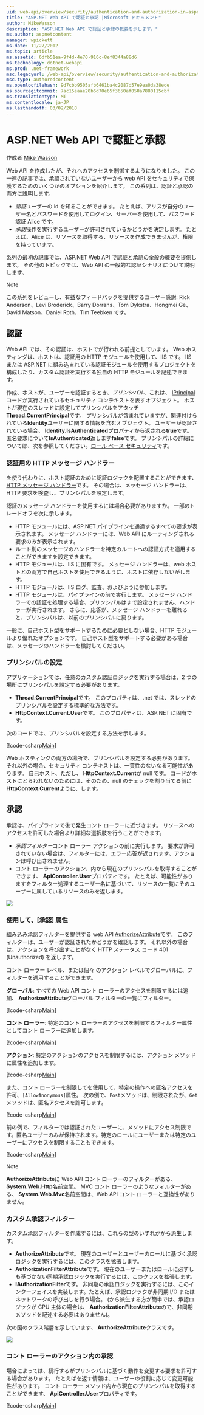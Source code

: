 ```yaml
---
uid: web-api/overview/security/authentication-and-authorization-in-aspnet-web-api
title: "ASP.NET Web API で認証と承認 |Microsoft ドキュメント"
author: MikeWasson
description: "ASP.NET Web API で認証と承認の概要を示します。"
ms.author: aspnetcontent
manager: wpickett
ms.date: 11/27/2012
ms.topic: article
ms.assetid: 6dfb51ea-9f4d-4e70-916c-8ef8344a88d6
ms.technology: dotnet-webapi
ms.prod: .net-framework
msc.legacyurl: /web-api/overview/security/authentication-and-authorization-in-aspnet-web-api
msc.type: authoredcontent
ms.openlocfilehash: 9d7cbb9505afb6461ba4c2087d57e9ea0da38ede
ms.sourcegitcommit: 7ac15eaae20b6d70e65f3650af050a7880115cbf
ms.translationtype: MT
ms.contentlocale: ja-JP
ms.lasthandoff: 03/02/2018
---
```

<a name="authentication-and-authorization-in-aspnet-web-api"></a>ASP.NET Web API で認証と承認
====================
作成者 [Mike Wasson](https://github.com/MikeWasson)

Web API を作成したが、それへのアクセスを制御するようになりました。 この一連の記事では、承認されていないユーザーから web API をセキュリティで保護するためのいくつかのオプションを紹介します。 この系列は、認証と承認の両方に説明します。

- *認証*ユーザーの id を知ることができます。 たとえば、アリスが自分のユーザー名とパスワードを使用してログイン、サーバーを使用して、パスワード認証 Alice です。
- *承認*操作を実行するユーザーが許可されているかどうかを決定します。 たとえば、Alice は、リソースを取得する、リソースを作成できませんが、権限を持っています。

系列の最初の記事では、ASP.NET Web API で認証と承認の全般の概要を提供します。 その他のトピックでは、Web API の一般的な認証シナリオについて説明します。

> [!NOTE]
> この系列をレビューし、有益なフィードバックを提供するユーザー感謝: Rick Anderson、Levi Broderick、Barry Dorrans、Tom Dykstra、Hongmei Ge、David Matson、Daniel Roth、Tim Teebken です。


## <a name="authentication"></a>認証

Web API では、その認証は、ホストでが行われる前提としています。 Web ホスティングは、ホストは、認証用の HTTP モジュールを使用して、IIS です。 IIS または ASP.NET に組み込まれている認証モジュールを使用するプロジェクトを構成したり、カスタム認証を実行する独自の HTTP モジュールを記述できます。

作成、ホストが、ユーザーを認証するとき、*プリンシパル*、これは、 [IPrincipal](https://msdn.microsoft.com/library/System.Security.Principal.IPrincipal.aspx)コードが実行されているセキュリティ コンテキストを表すオブジェクト。 ホストが現在のスレッドに設定してプリンシパルをアタッチ**Thread.CurrentPrincipal**です。 プリンシパルが含まれていますが、関連付けられている**Identity**ユーザーに関する情報を含むオブジェクト。 ユーザーが認証されている場合、 **Identity.IsAuthenticated**プロパティから返される**true**です。 匿名要求について**IsAuthenticated**返します**false**です。 プリンシパルの詳細については、次を参照してください。[ロール ベース セキュリティ](https://msdn.microsoft.com/library/shz8h065.aspx)です。

### <a name="http-message-handlers-for-authentication"></a>認証用の HTTP メッセージ ハンドラー

を使う代わりに、ホスト認証のために認証ロジックを配置することができます、 [HTTP メッセージ ハンドラー](../advanced/http-message-handlers.md)です。 その場合は、メッセージ ハンドラーは、HTTP 要求を検査し、プリンシパルを設定します。

認証のメッセージ ハンドラーを使用するには場合必要がありますか。 一部のトレードオフを次に示します。

- HTTP モジュールには、ASP.NET パイプラインを通過するすべての要求が表示されます。 メッセージ ハンドラーには、Web API にルーティングされる要求のみが表示されます。
- ルート別のメッセージのハンドラーを特定のルートへの認証方式を適用することができますを設定できます。
- HTTP モジュールは、IIS に固有です。 メッセージ ハンドラーは、web ホストとの両方で自己ホストを使用できるように、ホストに依存しないがします。
- HTTP モジュールは、IIS ログ、監査、およびように参加します。
- HTTP モジュールは、パイプラインの前で実行します。 メッセージ ハンドラーでの認証を処理する場合、プリンシパルはまで設定されません、ハンドラーが実行されます。 さらに、応答が、メッセージ ハンドラーを離れると、プリンシパルは、以前のプリンシパルに戻ります。

一般に、自己ホスト型をサポートするために必要としない場合、HTTP モジュールより優れたオプションです。 自己ホスト型をサポートする必要がある場合は、メッセージのハンドラーを検討してください。

### <a name="setting-the-principal"></a>プリンシパルの設定

アプリケーションでは、任意のカスタム認証ロジックを実行する場合は、2 つの場所にプリンシパルを設定する必要があります。

- **Thread.CurrentPrincipal**です。 このプロパティは、.net では、スレッドのプリンシパルを設定する標準的な方法です。
- **HttpContext.Current.User**です。 このプロパティは、ASP.NET に固有です。

次のコードでは、プリンシパルを設定する方法を示します。

[!code-csharp[Main](authentication-and-authorization-in-aspnet-web-api/samples/sample1.cs)]

Web ホスティングの両方の場所で、プリンシパルを設定する必要があります。それ以外の場合、セキュリティ コンテキストは、一貫性のないなる可能性があります。 自己ホスト、ただし、 **HttpContext.Current**が null です。 コードがホストにとらわれないのためには、そのため、null のチェックを割り当てる前に**HttpContext.Current**ように、します。

## <a name="authorization"></a>承認

承認は、パイプラインで後で発生コント ローラーに近づきます。 リソースへのアクセスを許可した場合より詳細な選択肢を行うことができます。

- *承認フィルター*コント ローラー アクションの前に実行します。 要求が許可されていない場合は、フィルターには、エラー応答が返されます、アクションは呼び出されません。
- コント ローラーのアクション、内から現在のプリンシパルを取得することができます、 **ApiController.User**プロパティです。 たとえば、可能性がありますをフィルター処理するユーザー名に基づいて、リソースの一覧にそのユーザーに属しているリソースのみを返します。

![](authentication-and-authorization-in-aspnet-web-api/_static/image1.png)

<a id="auth3"></a>
### <a name="using-the-authorize-attribute"></a>使用して、[承認] 属性

組み込み承認フィルターを提供する web API [AuthorizeAttribute](https://msdn.microsoft.com/library/system.web.http.authorizeattribute.aspx)です。 このフィルターは、ユーザーが認証されたかどうかを確認します。 それ以外の場合は、アクションを呼び出すことがなく HTTP ステータス コード 401 (Unauthorized) を返します。

コント ローラー レベル、または個々 のアクション レベルでグローバルに、フィルターを適用することができます。

**グローバル**: すべての Web API コント ローラーのアクセスを制限するには追加、 **AuthorizeAttribute**グローバル フィルターの一覧にフィルター。

[!code-csharp[Main](authentication-and-authorization-in-aspnet-web-api/samples/sample2.cs)]

**コント ローラー**: 特定のコント ローラーのアクセスを制限するフィルター属性としてコント ローラーに追加します。

[!code-csharp[Main](authentication-and-authorization-in-aspnet-web-api/samples/sample3.cs)]

**アクション**: 特定のアクションのアクセスを制限するには、アクション メソッドに属性を追加します。

[!code-csharp[Main](authentication-and-authorization-in-aspnet-web-api/samples/sample4.cs)]

また、コント ローラーを制限してを使用して、特定の操作への匿名アクセスを許可、`[AllowAnonymous]`属性。 次の例で、`Post`メソッドは、制限されたが、`Get`メソッドは、匿名アクセスを許可します。

[!code-csharp[Main](authentication-and-authorization-in-aspnet-web-api/samples/sample5.cs)]

前の例で、フィルターでは認証されたユーザーに、メソッドにアクセス制限です。匿名ユーザーのみが保持されます。特定のロールにユーザーまたは特定のユーザーにアクセスを制限することもできます。

[!code-csharp[Main](authentication-and-authorization-in-aspnet-web-api/samples/sample6.cs)]

> [!NOTE]
> **AuthorizeAttribute**に Web API コント ローラーのフィルターがある、 **System.Web.Http**名前空間。 MVC コント ローラーのようなフィルターがある、 **System.Web.Mvc**名前空間は、Web API コント ローラーと互換性がありません。


### <a name="custom-authorization-filters"></a>カスタム承認フィルター

カスタム承認フィルターを作成するには、これらの型のいずれかから派生します。

- **AuthorizeAttribute**です。 現在のユーザーとユーザーのロールに基づく承認ロジックを実行するには、このクラスを拡張します。
- **AuthorizationFilterAttribute**です。 現在のユーザーまたはロールに必ずしも基づかない同期承認ロジックを実行するには、このクラスを拡張します。
- **IAuthorizationFilter**です。 非同期の承認ロジックを実行するには、このインターフェイスを実装します。たとえば、承認ロジックが非同期 I/O またはネットワークの呼び出しを行う場合。 (から派生する方が簡単では、承認ロジックが CPU 主体の場合は、 **AuthorizationFilterAttribute**ので、非同期メソッドを記述する必要はありません)。

次の図のクラス階層を示しています、 **AuthorizeAttribute**クラスです。

![](authentication-and-authorization-in-aspnet-web-api/_static/image2.png)

### <a name="authorization-inside-a-controller-action"></a>コント ローラーのアクション内の承認

場合によっては、続行するがプリンシパルに基づく動作を変更する要求を許可する場合があります。 たとえばを返す情報は、ユーザーの役割に応じて変更可能性があります。 コント ローラー メソッド内から現在のプリンシパルを取得することができます、 **ApiController.User**プロパティです。

[!code-csharp[Main](authentication-and-authorization-in-aspnet-web-api/samples/sample7.cs)]
